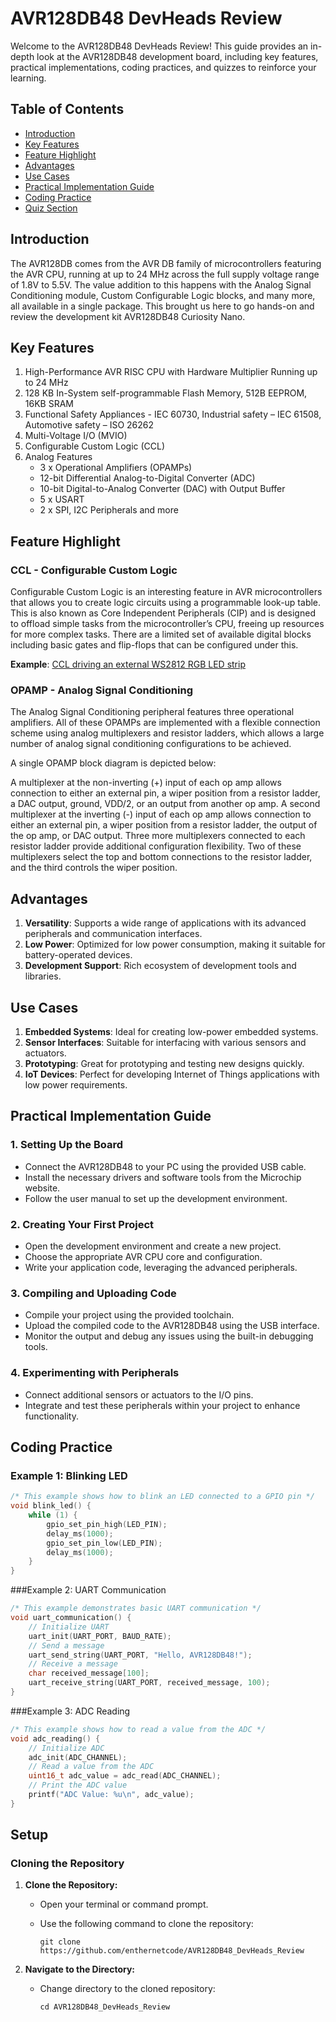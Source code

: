 # AVR128DB48 DevHeads Review

Welcome to the AVR128DB48 DevHeads Review! This guide provides an in-depth look at the AVR128DB48 development board, including key features, practical implementations, coding practices, and quizzes to reinforce your learning.

## Table of Contents
- [Introduction](#introduction)
- [Key Features](#key-features)
- [Feature Highlight](#feature-highlight)
- [Advantages](#advantages)
- [Use Cases](#use-cases)
- [Practical Implementation Guide](#practical-implementation-guide)
- [Coding Practice](#coding-practice)
- [Quiz Section](#quiz-section)

## Introduction
The AVR128DB comes from the AVR DB family of microcontrollers featuring the AVR CPU, running at up to 24 MHz across the full supply voltage range of 1.8V to 5.5V. The value addition to this happens with the Analog Signal Conditioning module, Custom Configurable Logic blocks, and many more, all available in a single package. This brought us here to go hands-on and review the development kit AVR128DB48 Curiosity Nano.

## Key Features
1. High-Performance AVR RISC CPU with Hardware Multiplier Running up to 24 MHz
2. 128 KB In-System self-programmable Flash Memory, 512B EEPROM, 16KB SRAM
3. Functional Safety Appliances - IEC 60730, Industrial safety – IEC 61508, Automotive safety – ISO 26262
4. Multi-Voltage I/O (MVIO)
5. Configurable Custom Logic (CCL)
6. Analog Features
   - 3 x Operational Amplifiers (OPAMPs)
   - 12-bit Differential Analog-to-Digital Converter (ADC)
   - 10-bit Digital-to-Analog Converter (DAC) with Output Buffer
   - 5 x USART
   - 2 x SPI, I2C Peripherals and more

## Feature Highlight
### CCL - Configurable Custom Logic
Configurable Custom Logic is an interesting feature in AVR microcontrollers that allows you to create logic circuits using a programmable look-up table. This is also known as Core Independent Peripherals (CIP) and is designed to offload simple tasks from the microcontroller’s CPU, freeing up resources for more complex tasks. There are a limited set of available digital blocks including basic gates and flip-flops that can be configured under this.

**Example**: [CCL driving an external WS2812 RGB LED strip](https://github.com/microchip-pic-avr-examples/avr128da48-cnano-ws2812-mplab-mcc)

### OPAMP - Analog Signal Conditioning
The Analog Signal Conditioning peripheral features three operational amplifiers. All of these OPAMPs are implemented with a flexible connection scheme using analog multiplexers and resistor ladders, which allows a large number of analog signal conditioning configurations to be achieved.

A single OPAMP block diagram is depicted below:
<!-- Insert diagram here -->

A multiplexer at the non-inverting (+) input of each op amp allows connection to either an external pin, a wiper position from a resistor ladder, a DAC output, ground, VDD/2, or an output from another op amp. A second multiplexer at the inverting (-) input of each op amp allows connection to either an external pin, a wiper position from a resistor ladder, the output of the op amp, or DAC output. Three more multiplexers connected to each resistor ladder provide additional configuration flexibility. Two of these multiplexers select the top and bottom connections to the resistor ladder, and the third controls the wiper position.

## Advantages
1. **Versatility**: Supports a wide range of applications with its advanced peripherals and communication interfaces.
2. **Low Power**: Optimized for low power consumption, making it suitable for battery-operated devices.
3. **Development Support**: Rich ecosystem of development tools and libraries.

## Use Cases
1. **Embedded Systems**: Ideal for creating low-power embedded systems.
2. **Sensor Interfaces**: Suitable for interfacing with various sensors and actuators.
3. **Prototyping**: Great for prototyping and testing new designs quickly.
4. **IoT Devices**: Perfect for developing Internet of Things applications with low power requirements.

## Practical Implementation Guide
### 1. Setting Up the Board
- Connect the AVR128DB48 to your PC using the provided USB cable.
- Install the necessary drivers and software tools from the Microchip website.
- Follow the user manual to set up the development environment.

### 2. Creating Your First Project
- Open the development environment and create a new project.
- Choose the appropriate AVR CPU core and configuration.
- Write your application code, leveraging the advanced peripherals.

### 3. Compiling and Uploading Code
- Compile your project using the provided toolchain.
- Upload the compiled code to the AVR128DB48 using the USB interface.
- Monitor the output and debug any issues using the built-in debugging tools.

### 4. Experimenting with Peripherals
- Connect additional sensors or actuators to the I/O pins.
- Integrate and test these peripherals within your project to enhance functionality.

## Coding Practice
### Example 1: Blinking LED
```c
/* This example shows how to blink an LED connected to a GPIO pin */
void blink_led() {
    while (1) {
        gpio_set_pin_high(LED_PIN);
        delay_ms(1000);
        gpio_set_pin_low(LED_PIN);
        delay_ms(1000);
    }
}
```
###Example 2: UART Communication
```c
/* This example demonstrates basic UART communication */
void uart_communication() {
    // Initialize UART
    uart_init(UART_PORT, BAUD_RATE);
    // Send a message
    uart_send_string(UART_PORT, "Hello, AVR128DB48!");
    // Receive a message
    char received_message[100];
    uart_receive_string(UART_PORT, received_message, 100);
}
```
###Example 3: ADC Reading
```c
/* This example shows how to read a value from the ADC */
void adc_reading() {
    // Initialize ADC
    adc_init(ADC_CHANNEL);
    // Read a value from the ADC
    uint16_t adc_value = adc_read(ADC_CHANNEL);
    // Print the ADC value
    printf("ADC Value: %u\n", adc_value);
}
```
## Setup

### Cloning the Repository

1. **Clone the Repository:**
   - Open your terminal or command prompt.
   - Use the following command to clone the repository:

     ```
     git clone https://github.com/enthernetcode/AVR128DB48_DevHeads_Review
     ```
2. **Navigate to the Directory:**
   - Change directory to the cloned repository:

     ```
     cd AVR128DB48_DevHeads_Review
     ```